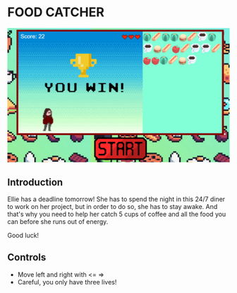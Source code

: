 # FOOD CATCHER
![FOOD CATCHER](/src/images/readmeimg.png)

## Introduction

Ellie has a deadline tomorrow! She has to spend the night in this 24/7 diner to work on her project, but in order to do so, she has to stay awake. And that's why you need to help her catch 5 cups of coffee and all the food you can before she runs out of energy. 

Good luck!

## Controls

- Move left and right with <= =>
- Careful, you only have three lives!